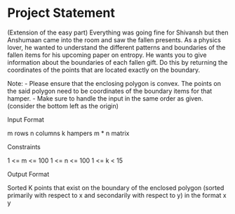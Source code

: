 # Project Statement
(Extension of the easy part) Everything was going fine for Shivansh but then Anshumaan came into the room and saw the fallen presents. As a physics lover, he wanted to understand the different patterns and boundaries of the fallen items for his upcoming paper on entropy. He wants you to give information about the boundaries of each fallen gift. Do this by returning the coordinates of the points that are located exactly on the boundary.

Note: - Please ensure that the enclosing polygon is convex. The points on the said polygon need to be coordinates of the boundary items for that hamper. - Make sure to handle the input in the same order as given. (consider the bottom left as the origin)

Input Format

m rows
n columns
k hampers
m * n matrix

Constraints

1 <= m <= 100
1 <= n <= 100
1 <= k < 15

Output Format

Sorted K points that exist on the boundary of the enclosed polygon (sorted primarily with respect to x and secondarily with respect to y) in the format x y
